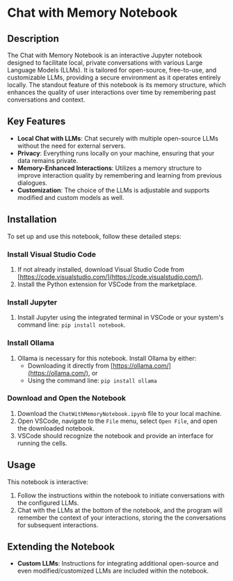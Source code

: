 # Chat with Memory Notebook

## Description
The Chat with Memory Notebook is an interactive Jupyter notebook designed to facilitate local, private conversations with various Large Language Models (LLMs). It is tailored for open-source, free-to-use, and customizable LLMs, providing a secure environment as it operates entirely locally. The standout feature of this notebook is its memory structure, which enhances the quality of user interactions over time by remembering past conversations and context.

## Key Features
- **Local Chat with LLMs**: Chat securely with multiple open-source LLMs without the need for external servers.
- **Privacy**: Everything runs locally on your machine, ensuring that your data remains private.
- **Memory-Enhanced Interactions**: Utilizes a memory structure to improve interaction quality by remembering and learning from previous dialogues.
- **Customization**: The choice of the LLMs is adjustable and supports modified and custom models as well.

## Installation
To set up and use this notebook, follow these detailed steps:

### Install Visual Studio Code
1. If not already installed, download Visual Studio Code from [https://code.visualstudio.com/](https://code.visualstudio.com/).
2. Install the Python extension for VSCode from the marketplace.

### Install Jupyter
1. Install Jupyter using the integrated terminal in VSCode or your system's command line: `pip install notebook`.

### Install Ollama
1. Ollama is necessary for this notebook. Install Ollama by either:
   - Downloading it directly from [https://ollama.com/](https://ollama.com/), or
   - Using the command line: `pip install ollama`

### Download and Open the Notebook
1. Download the `ChatWithMemoryNotebook.ipynb` file to your local machine.
2. Open VSCode, navigate to the `File` menu, select `Open File`, and open the downloaded notebook.
3. VSCode should recognize the notebook and provide an interface for running the cells.

## Usage
This notebook is interactive:
1. Follow the instructions within the notebook to initiate conversations with the configured LLMs.
2. Chat with the LLMs at the bottom of the notebook, and the program will remember the context of your interactions, storing the the conversations for subsequent interactions.

## Extending the Notebook
- **Custom LLMs**: Instructions for integrating additional open-source and even modified/customized LLMs are included within the notebook.
